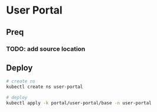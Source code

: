 # User Portal

## Preq

### TODO: add source location

## Deploy

```bash
# create ns
kubectl create ns user-portal

# deploy 
kubectl apply -k portal/user-portal/base -n user-portal
```